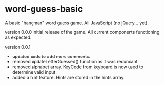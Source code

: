 # word-guess-basic
A basic "hangman" word guess game.  All JavaScript (no jQuery... yet).

version 0.0.0
Initial release of the game. All current components functioning as expected.

version 0.0.1
- updated code to add more comments.
- removed updateLetterGuessed() function as it was redundant.
- removed alphabet array. KeyCode from keyboard is now used to determine valid input.
- added a hint feature.  Hints are stored in the hints array.

